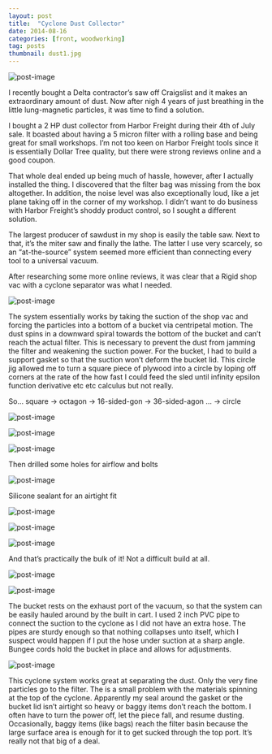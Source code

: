 ```yaml
---
layout: post
title:  "Cyclone Dust Collector"
date: 2014-08-16
categories: [front, woodworking]
tag: posts
thumbnail: dust1.jpg
---
```

![post-image]({{site.url}}/assets/dust1.jpg)

I recently bought a Delta contractor’s saw off Craigslist and it makes an extraordinary amount of dust. Now after nigh 4 years of just breathing in the little lung-magnetic particles, it was time to find a solution.

I bought a 2 HP dust collector from Harbor Freight during their 4th of July sale. It boasted about having a 5 micron filter with a rolling base and being great for small workshops. I’m not too keen on Harbor Freight tools since it is essentially Dollar Tree quality, but there were strong reviews online and a good coupon.

That whole deal ended up being much of hassle, however, after I actually installed the thing. I discovered that the filter bag was missing from the box altogether. In addition, the noise level was also exceptionally loud, like a jet plane taking off in the corner of my workshop. I didn’t want to do business with Harbor Freight’s shoddy product control, so I sought a different solution.

The largest producer of sawdust in my shop is easily the table saw. Next to that, it’s the miter saw and finally the lathe. The latter I use very scarcely, so an “at-the-source” system seemed more efficient than connecting every tool to a universal vacuum.

After researching some more online reviews, it was clear that a Rigid shop vac with a cyclone separator was what I needed.

![post-image]({{site.url}}/assets/dust2.jpg)

The system essentially works by taking the suction of the shop vac and forcing the particles into a bottom of a bucket via centripetal motion. The dust spins in a downward spiral towards the bottom of the bucket and can’t reach the actual filter. This is necessary to prevent the dust from jamming the filter and weakening the suction power.
For the bucket, I had to build a support gasket so that the suction won’t deform the bucket lid. This circle jig allowed me to turn a square piece of plywood into a circle by loping off corners at the rate of the how fast I could feed the sled until infinity epsilon function derivative etc etc calculus but not really.

So… square -> octagon -> 16-sided-gon -> 36-sided-agon … -> circle

![post-image]({{site.url}}/assets/dust3.jpg)

![post-image]({{site.url}}/assets/dust4.jpg)

![post-image]({{site.url}}/assets/dust5.jpg)

Then drilled some holes for airflow and bolts

![post-image]({{site.url}}/assets/dust6.jpg)

Silicone sealant for an airtight fit

![post-image]({{site.url}}/assets/dust7.jpg)

![post-image]({{site.url}}/assets/dust8.jpg)

![post-image]({{site.url}}/assets/dust9.jpg)

And that’s practically the bulk of it! Not a difficult build at all.

![post-image]({{site.url}}/assets/dust10.jpg)

![post-image]({{site.url}}/assets/dust11.jpg)

The bucket rests on the exhaust port of the vacuum, so that the system can be easily hauled around by the built in cart. I used 2 inch PVC pipe to connect the suction to the cyclone as I did not have an extra hose. The pipes are sturdy enough so that nothing collapses unto itself, which I suspect would happen if I put the hose under suction at a sharp angle. Bungee cords hold the bucket in place and allows for adjustments.

![post-image]({{site.url}}/assets/dust12.jpg)

This cyclone system works great at separating the dust. Only the very fine particles go to the filter.
The is a small problem with the materials spinning at the top of the cyclone. Apparently my seal around the gasket or the bucket lid isn’t airtight so heavy or baggy items don’t reach the bottom. I often have to turn the power off, let the piece fall, and resume dusting. Occasionally, baggy items (like bags) reach the filter basin because the large surface area is enough for it to get sucked through the top port. It’s really not that big of a deal.

